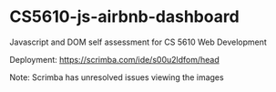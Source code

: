 # CS5610-js-airbnb-dashboard

Javascript and DOM self assessment for CS 5610 Web Development

Deployment: https://scrimba.com/ide/s00u2ldfom/head

Note: Scrimba has unresolved issues viewing the images
